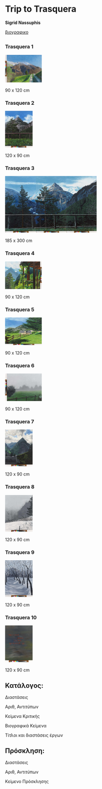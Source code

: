 # Trip to Trasquera

**Sigrid Nassuphis**

[βιογραφικο](./assets/biography/bio.txt)

## 

### Trasquera 1

<img src="./assets/images/trasquera1.jpg" height="90px" width="120px" />


90 x 120 cm

### Trasquera 2

<img src="./assets/images/trasquera2.jpg" height="120px" width="90px" />


120 x 90 cm


### Trasquera 3

<img src="./assets/images/trasquera3.jpg" height="185px" width="300px" />


185 x 300 cm


### Trasquera 4

<img src="./assets/images/trasquera4.jpg" height="90px" width="120px" />


90 x 120 cm


### Trasquera 5

<img src="./assets/images/trasquera5.jpg" height="90px" width="120px" />


90 x 120 cm


### Trasquera 6

<img src="./assets/images/trasquera6.jpg" height="90px" width="120px" />


90 x 120 cm


### Trasquera 7

<img src="./assets/images/trasquera7.jpg" height="120px" width="90px" />


120 x 90 cm


### Trasquera 8

<img src="./assets/images/trasquera8.jpg" height="120px" width="90px" />


120 x 90 cm


### Trasquera 9

<img src="./assets/images/trasquera9.jpg" height="120px" width="90px" />


120 x 90 cm


### Trasquera 10

<img src="./assets/images/trasquera10.jpg" height="120px" width="90px" />


120 x 90 cm


## Κατάλογος:

Διαστάσεις

Αριθ, Αντιτύπων

Κείμενα Κριτικής

Βιογραφικά Κείμενα

Τίτλοι και διαστάσεις έργων



## Πρόσκληση:

Διαστάσεις

Αριθ, Αντιτύπων

Κείμενο Πρόσκλησης

